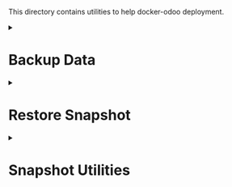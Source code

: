 This directory contains utilities to help docker-odoo deployment.

<details>
<summary>

# Backup Data

</summary>

This utilities will backup Odoo database and its datadir into a zip file. This zip file can be restored using Odoo Database Manager.

See the example file to create the data backup utility (`./scripts/backupdata.sh.example`)

  1. Copy the example file. This will export the service name from your cloned respository dirname.
      ```bash
      export SERVICE_NAME=$(basename "$PWD")
      cp ./scripts/example/backupdata.sh.example ./scripts/backupdata-$SERVICE_NAME
      ```

  2. Edit your example file with your favorite text-editor (`vim` or `nano`, etc)
      ```bash
      vi ./scripts/backupdata-$SERVICE_NAME
      ```

  3. You need to find (`ctrl + f`) the `enter` word to see which value should be changed

  4. Save the file and change the permission.
      ```bash
      sudo chmod 755 ./scripts/backupdata-$SERVICE_NAME
      ```

  5. Create a soft-link to system-wide bin
      ```bash
      sudo ln -s $PWD/scripts/backupdata-$SERVICE_NAME /usr/local/sbin/backupdata-$SERVICE_NAME
      ```

  6. Done, you can try to run the command.
      ```bash
      backupdata-$SERVICE_NAME
      ```

</details>

<details>
<summary>

# Restore Snapshot

</summary>

To use restore snapshot, make sure the main directory (`../`) is has the same name of the archive file. For example, `snapshot-docker-odoo.tar.zst` the main directory name should be `docker-odoo` removing the `snapshot-` prefix and `.tar.zst` suffix.

Before you run the restore snapshot script, you need to prepare [snapshot utilities first](#snapshot-utilities).

</details>

<details>
  <summary>

  # Snapshot Utilities

  </summary>

  See the example file to create the snapshot utility (`./scripts/snapshot.sh.example`).

  1. Copy the example file. This will export the service name from your cloned repository dirname.
      ```bash
      export SERVICE_NAME=$(basename "$PWD")
      cp ./scripts/example/snapshot.sh.example ./scripts/snapshot-$SERVICE_NAME
      ```

  2. Edit your example file with your favorite text-editor (`vim` or `nano`, etc)
      ```bash
      vi ./scripts/snapshot-$SERVICE_NAME
      ```

  3. You need to find (`ctrl + f`) the `enter` word to see which value should be changed

  4. Save the file and change the permission.
      ```bash
      sudo chmod 755 ./scripts/snapshot-$SERVICE_NAME
      ```

  5. Create a soft-link to system-wide bin
      ```bash
      sudo ln -s $PWD/scripts/snapshot-$SERVICE_NAME /usr/local/sbin/snapshot-$SERVICE_NAME
      ```

  6. Add a new crontab to run your script
      ```bash
      sudo crontab -e
      ```

      Then add this cron:
      
      ```bash
      # run snapshot utility every 4 hour past 27 minutes in each day
      27 */4 * * * /usr/local/sbin/snapshot-$SERVICE_NAME
      ```
      
      > ⚠️ Replace `$SERVICE_NAME` to the value of your root repository name (`basename "$PWD"`).

      Make sure that the crontab is added:

      ```bash
      sudo crontab -l
      ```

  7. Rotate the logfile.
      > ⚠️ Make sure you are in the root repository.
      ```bash
      export SERVICE_NAME=$(basename "$PWD")
      sudo cat << EOF > ~/snapshot-$SERVICE_NAME
      /var/log/odoo/_utilities/snapshot-$SERVICE_NAME.log {
          rotate 4
          su root syslog
          olddir /var/log/odoo/_utilities/snapshot-$SERVICE_NAME.log-old
          weekly
          missingok
          #notifempty
          nocreate
          createolddir 775 odoo root
          renamecopy
          compress
          compresscmd /usr/bin/xz
          compressoptions -ze -T 0
          delaycompress
          dateext
          dateformat -%Y%m%d-%H%M%S
      }

      EOF

      sudo chown root: ~/snapshot-$SERVICE_NAME
      sudo chmod 644 ~/snapshot-$SERVICE_NAME
      sudo mv ~/snapshot-$SERVICE_NAME /etc/logrotate.d/snapshot-$SERVICE_NAME
      ```

  8. You can setup Google Cloud Storage for automatic rotate snapshot file or use `logrotate` on Ubuntu.

</details>
